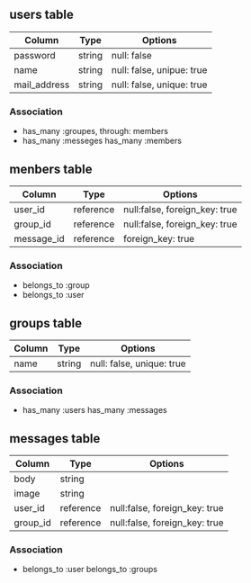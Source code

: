 ## users table

|Column|Type|Options|
|------|----|-------|
|password|string|null: false|
|name|string|null: false, unipue: true|
|mail_address|string|null: false, unique: true|

### Association
- has_many   :groupes, through: members
- has_many   :messeges
  has_many :members


## menbers table

|Column|Type|Options|
|------|----|-------|
|user_id|reference|null:false, foreign_key: true|
|group_id|reference|null:false, foreign_key: true|
|message_id|reference|foreign_key: true|

### Association
- belongs_to :group
- belongs_to :user

## groups table

|Column|Type|Options|
|------|----|-------|
|name|string|null: false, unique: true|

### Association
- has_many   :users
  has_many   :messages


## messages table

|Column|Type|Options|
|------|----|-------|
|body|string||
|image|string||
|user_id|reference|null:false, foreign_key: true|
|group_id|reference|null:false, foreign_key: true|


### Association
- belongs_to  :user
  belongs_to  :groups

